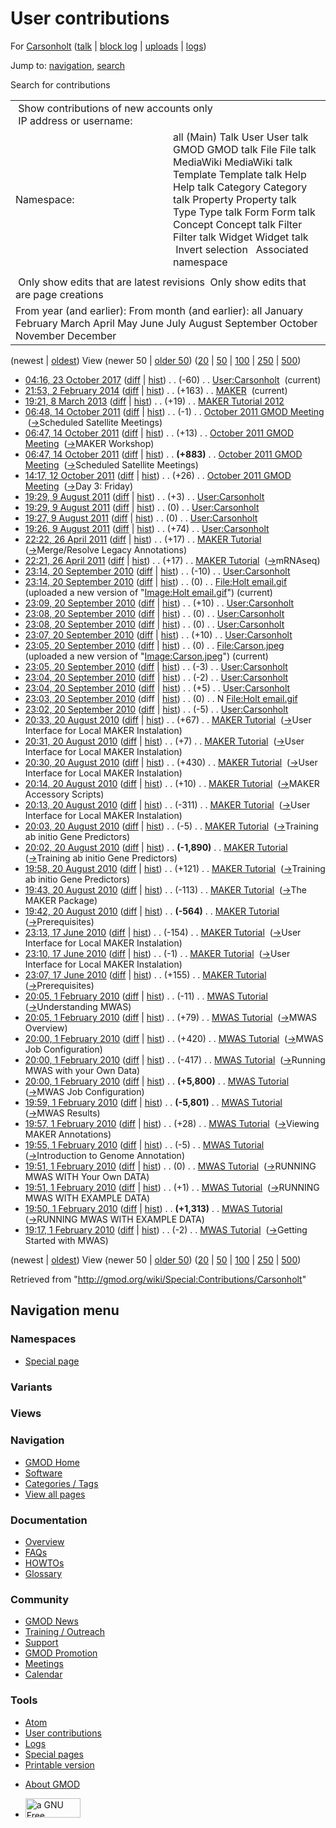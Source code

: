<div id="mw-page-base" class="noprint">

</div>

<div id="mw-head-base" class="noprint">

</div>

<div id="content" class="mw-body" role="main">

<span id="top"></span>

<div id="mw-js-message" style="display:none;">

</div>



# <span dir="auto">User contributions</span>

<div id="bodyContent">

<div id="contentSub">

For [Carsonholt](/wiki/User:Carsonholt "User:Carsonholt") (<a
href="/mediawiki/index.php?title=User_talk:Carsonholt&amp;action=edit&amp;redlink=1"
class="new" title="User talk:Carsonholt (page does not exist)">talk</a>
\| [block
log](/mediawiki/index.php?title=Special:Log/block&page=User%3ACarsonholt "Special:Log/block")
\|
[uploads](/wiki/Special:ListFiles/Carsonholt "Special:ListFiles/Carsonholt")
\| [logs](/wiki/Special:Log/Carsonholt "Special:Log/Carsonholt"))

</div>

<div id="jump-to-nav" class="mw-jump">

Jump to: [navigation](#mw-navigation), [search](#p-search)

</div>

<div id="mw-content-text">

Search for contributions

<table class="mw-contributions-table">
<colgroup>
<col style="width: 50%" />
<col style="width: 50%" />
</colgroup>
<tbody>
<tr class="odd">
<td colspan="2"> Show contributions of new accounts only<br />
 IP address or username:</td>
</tr>
<tr class="even">
<td class="mw-label">Namespace:</td>
<td>all (Main) Talk User User talk GMOD GMOD talk File File talk
MediaWiki MediaWiki talk Template Template talk Help Help talk Category
Category talk Property Property talk Type Type talk Form Form talk
Concept Concept talk Filter Filter talk Widget Widget talk  
 Invert selection 
 Associated namespace </td>
</tr>
<tr class="odd">
<td colspan="2"></td>
</tr>
<tr class="even">
<td colspan="2"> Only show edits that are latest revisions
 Only show edits that are page creations</td>
</tr>
<tr class="odd">
<td colspan="2">From year (and earlier): From month (and earlier): all
January February March April May June July August September October
November December</td>
</tr>
</tbody>
</table>

(newest \| <a
href="/mediawiki/index.php?title=Special:Contributions/Carsonholt&amp;dir=prev&amp;target=Carsonholt"
class="mw-lastlink" rel="last"
title="Special:Contributions/Carsonholt">oldest</a>) View (newer 50 \|
<a
href="/mediawiki/index.php?title=Special:Contributions/Carsonholt&amp;offset=20100201191707&amp;target=Carsonholt"
class="mw-nextlink" rel="next"
title="Special:Contributions/Carsonholt">older 50</a>) (<a
href="/mediawiki/index.php?title=Special:Contributions/Carsonholt&amp;offset=&amp;limit=20&amp;target=Carsonholt"
class="mw-numlink" title="Special:Contributions/Carsonholt">20</a> \| <a
href="/mediawiki/index.php?title=Special:Contributions/Carsonholt&amp;offset=&amp;limit=50&amp;target=Carsonholt"
class="mw-numlink" title="Special:Contributions/Carsonholt">50</a> \| <a
href="/mediawiki/index.php?title=Special:Contributions/Carsonholt&amp;offset=&amp;limit=100&amp;target=Carsonholt"
class="mw-numlink" title="Special:Contributions/Carsonholt">100</a> \|
<a
href="/mediawiki/index.php?title=Special:Contributions/Carsonholt&amp;offset=&amp;limit=250&amp;target=Carsonholt"
class="mw-numlink" title="Special:Contributions/Carsonholt">250</a> \|
<a
href="/mediawiki/index.php?title=Special:Contributions/Carsonholt&amp;offset=&amp;limit=500&amp;target=Carsonholt"
class="mw-numlink" title="Special:Contributions/Carsonholt">500</a>)

- <a href="/mediawiki/index.php?title=User:Carsonholt&amp;oldid=27490"
  class="mw-changeslist-date" title="User:Carsonholt">04:16, 23 October
  2017</a>
  ([diff](/mediawiki/index.php?title=User:Carsonholt&diff=prev&oldid=27490 "User:Carsonholt")
  \|
  [hist](/mediawiki/index.php?title=User:Carsonholt&action=history "User:Carsonholt"))
  <span class="mw-changeslist-separator">. .</span>
  <span class="mw-plusminus-neg" dir="ltr"
  title="438 bytes after change">(-60)</span>‎
  <span class="mw-changeslist-separator">. .</span>
  <a href="/wiki/User:Carsonholt" class="mw-contributions-title"
  title="User:Carsonholt">User:Carsonholt</a> ‎
  <span class="mw-uctop">(current)</span>
- <a href="/mediawiki/index.php?title=MAKER&amp;oldid=25258"
  class="mw-changeslist-date" title="MAKER">21:53, 2 February 2014</a>
  ([diff](/mediawiki/index.php?title=MAKER&diff=prev&oldid=25258 "MAKER")
  \| [hist](/mediawiki/index.php?title=MAKER&action=history "MAKER"))
  <span class="mw-changeslist-separator">. .</span>
  <span class="mw-plusminus-pos" dir="ltr"
  title="8,774 bytes after change">(+163)</span>‎
  <span class="mw-changeslist-separator">. .</span>
  <a href="/wiki/MAKER" class="mw-contributions-title"
  title="MAKER">MAKER</a> ‎ <span class="mw-uctop">(current)</span>
- <a href="/mediawiki/index.php?title=MAKER_Tutorial_2012&amp;oldid=23214"
  class="mw-changeslist-date" title="MAKER Tutorial 2012">19:21, 8 March
  2013</a>
  ([diff](/mediawiki/index.php?title=MAKER_Tutorial_2012&diff=prev&oldid=23214 "MAKER Tutorial 2012")
  \|
  [hist](/mediawiki/index.php?title=MAKER_Tutorial_2012&action=history "MAKER Tutorial 2012"))
  <span class="mw-changeslist-separator">. .</span>
  <span class="mw-plusminus-pos" dir="ltr"
  title="82,284 bytes after change">(+19)</span>‎
  <span class="mw-changeslist-separator">. .</span>
  <a href="/wiki/MAKER_Tutorial_2012" class="mw-contributions-title"
  title="MAKER Tutorial 2012">MAKER Tutorial 2012</a> ‎
- <a
  href="/mediawiki/index.php?title=October_2011_GMOD_Meeting&amp;oldid=19298"
  class="mw-changeslist-date" title="October 2011 GMOD Meeting">06:48, 14
  October 2011</a>
  ([diff](/mediawiki/index.php?title=October_2011_GMOD_Meeting&diff=prev&oldid=19298 "October 2011 GMOD Meeting")
  \|
  [hist](/mediawiki/index.php?title=October_2011_GMOD_Meeting&action=history "October 2011 GMOD Meeting"))
  <span class="mw-changeslist-separator">. .</span>
  <span class="mw-plusminus-neg" dir="ltr"
  title="13,248 bytes after change">(-1)</span>‎
  <span class="mw-changeslist-separator">. .</span>
  <a href="/wiki/October_2011_GMOD_Meeting" class="mw-contributions-title"
  title="October 2011 GMOD Meeting">October 2011 GMOD Meeting</a> ‎
  <span class="comment">([→](/wiki/October_2011_GMOD_Meeting#Scheduled_Satellite_Meetings "October 2011 GMOD Meeting")‎<span dir="auto"><span class="autocomment">Scheduled
  Satellite Meetings</span></span>)</span>
- <a
  href="/mediawiki/index.php?title=October_2011_GMOD_Meeting&amp;oldid=19297"
  class="mw-changeslist-date" title="October 2011 GMOD Meeting">06:47, 14
  October 2011</a>
  ([diff](/mediawiki/index.php?title=October_2011_GMOD_Meeting&diff=prev&oldid=19297 "October 2011 GMOD Meeting")
  \|
  [hist](/mediawiki/index.php?title=October_2011_GMOD_Meeting&action=history "October 2011 GMOD Meeting"))
  <span class="mw-changeslist-separator">. .</span>
  <span class="mw-plusminus-pos" dir="ltr"
  title="13,249 bytes after change">(+13)</span>‎
  <span class="mw-changeslist-separator">. .</span>
  <a href="/wiki/October_2011_GMOD_Meeting" class="mw-contributions-title"
  title="October 2011 GMOD Meeting">October 2011 GMOD Meeting</a> ‎
  <span class="comment">([→](/wiki/October_2011_GMOD_Meeting#MAKER_Workshop "October 2011 GMOD Meeting")‎<span dir="auto"><span class="autocomment">MAKER
  Workshop</span></span>)</span>
- <a
  href="/mediawiki/index.php?title=October_2011_GMOD_Meeting&amp;oldid=19296"
  class="mw-changeslist-date" title="October 2011 GMOD Meeting">06:47, 14
  October 2011</a>
  ([diff](/mediawiki/index.php?title=October_2011_GMOD_Meeting&diff=prev&oldid=19296 "October 2011 GMOD Meeting")
  \|
  [hist](/mediawiki/index.php?title=October_2011_GMOD_Meeting&action=history "October 2011 GMOD Meeting"))
  <span class="mw-changeslist-separator">. .</span> **(+883)**‎
  <span class="mw-changeslist-separator">. .</span>
  <a href="/wiki/October_2011_GMOD_Meeting" class="mw-contributions-title"
  title="October 2011 GMOD Meeting">October 2011 GMOD Meeting</a> ‎
  <span class="comment">([→](/wiki/October_2011_GMOD_Meeting#Scheduled_Satellite_Meetings "October 2011 GMOD Meeting")‎<span dir="auto"><span class="autocomment">Scheduled
  Satellite Meetings</span></span>)</span>
- <a
  href="/mediawiki/index.php?title=October_2011_GMOD_Meeting&amp;oldid=19034"
  class="mw-changeslist-date" title="October 2011 GMOD Meeting">14:17, 12
  October 2011</a>
  ([diff](/mediawiki/index.php?title=October_2011_GMOD_Meeting&diff=prev&oldid=19034 "October 2011 GMOD Meeting")
  \|
  [hist](/mediawiki/index.php?title=October_2011_GMOD_Meeting&action=history "October 2011 GMOD Meeting"))
  <span class="mw-changeslist-separator">. .</span>
  <span class="mw-plusminus-pos" dir="ltr"
  title="12,728 bytes after change">(+26)</span>‎
  <span class="mw-changeslist-separator">. .</span>
  <a href="/wiki/October_2011_GMOD_Meeting" class="mw-contributions-title"
  title="October 2011 GMOD Meeting">October 2011 GMOD Meeting</a> ‎
  <span class="comment">([→](/wiki/October_2011_GMOD_Meeting#Day_3:_Friday "October 2011 GMOD Meeting")‎<span dir="auto"><span class="autocomment">Day
  3: Friday</span></span>)</span>
- <a href="/mediawiki/index.php?title=User:Carsonholt&amp;oldid=18494"
  class="mw-changeslist-date" title="User:Carsonholt">19:29, 9 August
  2011</a>
  ([diff](/mediawiki/index.php?title=User:Carsonholt&diff=prev&oldid=18494 "User:Carsonholt")
  \|
  [hist](/mediawiki/index.php?title=User:Carsonholt&action=history "User:Carsonholt"))
  <span class="mw-changeslist-separator">. .</span>
  <span class="mw-plusminus-pos" dir="ltr"
  title="498 bytes after change">(+3)</span>‎
  <span class="mw-changeslist-separator">. .</span>
  <a href="/wiki/User:Carsonholt" class="mw-contributions-title"
  title="User:Carsonholt">User:Carsonholt</a> ‎
- <a href="/mediawiki/index.php?title=User:Carsonholt&amp;oldid=18493"
  class="mw-changeslist-date" title="User:Carsonholt">19:29, 9 August
  2011</a>
  ([diff](/mediawiki/index.php?title=User:Carsonholt&diff=prev&oldid=18493 "User:Carsonholt")
  \|
  [hist](/mediawiki/index.php?title=User:Carsonholt&action=history "User:Carsonholt"))
  <span class="mw-changeslist-separator">. .</span>
  <span class="mw-plusminus-null" dir="ltr"
  title="495 bytes after change">(0)</span>‎
  <span class="mw-changeslist-separator">. .</span>
  <a href="/wiki/User:Carsonholt" class="mw-contributions-title"
  title="User:Carsonholt">User:Carsonholt</a> ‎
- <a href="/mediawiki/index.php?title=User:Carsonholt&amp;oldid=18492"
  class="mw-changeslist-date" title="User:Carsonholt">19:27, 9 August
  2011</a>
  ([diff](/mediawiki/index.php?title=User:Carsonholt&diff=prev&oldid=18492 "User:Carsonholt")
  \|
  [hist](/mediawiki/index.php?title=User:Carsonholt&action=history "User:Carsonholt"))
  <span class="mw-changeslist-separator">. .</span>
  <span class="mw-plusminus-null" dir="ltr"
  title="495 bytes after change">(0)</span>‎
  <span class="mw-changeslist-separator">. .</span>
  <a href="/wiki/User:Carsonholt" class="mw-contributions-title"
  title="User:Carsonholt">User:Carsonholt</a> ‎
- <a href="/mediawiki/index.php?title=User:Carsonholt&amp;oldid=18491"
  class="mw-changeslist-date" title="User:Carsonholt">19:26, 9 August
  2011</a>
  ([diff](/mediawiki/index.php?title=User:Carsonholt&diff=prev&oldid=18491 "User:Carsonholt")
  \|
  [hist](/mediawiki/index.php?title=User:Carsonholt&action=history "User:Carsonholt"))
  <span class="mw-changeslist-separator">. .</span>
  <span class="mw-plusminus-pos" dir="ltr"
  title="495 bytes after change">(+74)</span>‎
  <span class="mw-changeslist-separator">. .</span>
  <a href="/wiki/User:Carsonholt" class="mw-contributions-title"
  title="User:Carsonholt">User:Carsonholt</a> ‎
- <a href="/mediawiki/index.php?title=MAKER_Tutorial&amp;oldid=17594"
  class="mw-changeslist-date" title="MAKER Tutorial">22:22, 26 April
  2011</a>
  ([diff](/mediawiki/index.php?title=MAKER_Tutorial&diff=prev&oldid=17594 "MAKER Tutorial")
  \|
  [hist](/mediawiki/index.php?title=MAKER_Tutorial&action=history "MAKER Tutorial"))
  <span class="mw-changeslist-separator">. .</span>
  <span class="mw-plusminus-pos" dir="ltr"
  title="64,723 bytes after change">(+17)</span>‎
  <span class="mw-changeslist-separator">. .</span>
  <a href="/mediawiki/index.php?title=MAKER_Tutorial&amp;redirect=no"
  class="mw-redirect mw-contributions-title" title="MAKER Tutorial">MAKER
  Tutorial</a> ‎
  <span class="comment">([→](/wiki/MAKER_Tutorial#Merge.2FResolve_Legacy_Annotations "MAKER Tutorial")‎<span dir="auto"><span class="autocomment">Merge/Resolve
  Legacy Annotations</span></span>)</span>
- <a href="/mediawiki/index.php?title=MAKER_Tutorial&amp;oldid=17593"
  class="mw-changeslist-date" title="MAKER Tutorial">22:21, 26 April
  2011</a>
  ([diff](/mediawiki/index.php?title=MAKER_Tutorial&diff=prev&oldid=17593 "MAKER Tutorial")
  \|
  [hist](/mediawiki/index.php?title=MAKER_Tutorial&action=history "MAKER Tutorial"))
  <span class="mw-changeslist-separator">. .</span>
  <span class="mw-plusminus-pos" dir="ltr"
  title="64,706 bytes after change">(+17)</span>‎
  <span class="mw-changeslist-separator">. .</span>
  <a href="/mediawiki/index.php?title=MAKER_Tutorial&amp;redirect=no"
  class="mw-redirect mw-contributions-title" title="MAKER Tutorial">MAKER
  Tutorial</a> ‎
  <span class="comment">([→](/wiki/MAKER_Tutorial#mRNAseq "MAKER Tutorial")‎<span dir="auto"><span class="autocomment">mRNAseq</span></span>)</span>
- <a href="/mediawiki/index.php?title=User:Carsonholt&amp;oldid=14553"
  class="mw-changeslist-date" title="User:Carsonholt">23:14, 20 September
  2010</a>
  ([diff](/mediawiki/index.php?title=User:Carsonholt&diff=prev&oldid=14553 "User:Carsonholt")
  \|
  [hist](/mediawiki/index.php?title=User:Carsonholt&action=history "User:Carsonholt"))
  <span class="mw-changeslist-separator">. .</span>
  <span class="mw-plusminus-neg" dir="ltr"
  title="421 bytes after change">(-10)</span>‎
  <span class="mw-changeslist-separator">. .</span>
  <a href="/wiki/User:Carsonholt" class="mw-contributions-title"
  title="User:Carsonholt">User:Carsonholt</a> ‎
- <a href="/mediawiki/index.php?title=File:Holt_email.gif&amp;oldid=14552"
  class="mw-changeslist-date" title="File:Holt email.gif">23:14, 20
  September 2010</a>
  ([diff](/mediawiki/index.php?title=File:Holt_email.gif&diff=prev&oldid=14552 "File:Holt email.gif")
  \|
  [hist](/mediawiki/index.php?title=File:Holt_email.gif&action=history "File:Holt email.gif"))
  <span class="mw-changeslist-separator">. .</span>
  <span class="mw-plusminus-null" dir="ltr"
  title="0 bytes after change">(0)</span>‎
  <span class="mw-changeslist-separator">. .</span>
  <a href="/wiki/File:Holt_email.gif" class="mw-contributions-title"
  title="File:Holt email.gif">File:Holt email.gif</a> ‎
  <span class="comment">(uploaded a new version of "[Image:Holt
  email.gif](/wiki/File:Holt_email.gif "File:Holt email.gif")")</span>
  <span class="mw-uctop">(current)</span>
- <a href="/mediawiki/index.php?title=User:Carsonholt&amp;oldid=14551"
  class="mw-changeslist-date" title="User:Carsonholt">23:09, 20 September
  2010</a>
  ([diff](/mediawiki/index.php?title=User:Carsonholt&diff=prev&oldid=14551 "User:Carsonholt")
  \|
  [hist](/mediawiki/index.php?title=User:Carsonholt&action=history "User:Carsonholt"))
  <span class="mw-changeslist-separator">. .</span>
  <span class="mw-plusminus-pos" dir="ltr"
  title="431 bytes after change">(+10)</span>‎
  <span class="mw-changeslist-separator">. .</span>
  <a href="/wiki/User:Carsonholt" class="mw-contributions-title"
  title="User:Carsonholt">User:Carsonholt</a> ‎
- <a href="/mediawiki/index.php?title=User:Carsonholt&amp;oldid=14550"
  class="mw-changeslist-date" title="User:Carsonholt">23:08, 20 September
  2010</a>
  ([diff](/mediawiki/index.php?title=User:Carsonholt&diff=prev&oldid=14550 "User:Carsonholt")
  \|
  [hist](/mediawiki/index.php?title=User:Carsonholt&action=history "User:Carsonholt"))
  <span class="mw-changeslist-separator">. .</span>
  <span class="mw-plusminus-null" dir="ltr"
  title="421 bytes after change">(0)</span>‎
  <span class="mw-changeslist-separator">. .</span>
  <a href="/wiki/User:Carsonholt" class="mw-contributions-title"
  title="User:Carsonholt">User:Carsonholt</a> ‎
- <a href="/mediawiki/index.php?title=User:Carsonholt&amp;oldid=14549"
  class="mw-changeslist-date" title="User:Carsonholt">23:08, 20 September
  2010</a>
  ([diff](/mediawiki/index.php?title=User:Carsonholt&diff=prev&oldid=14549 "User:Carsonholt")
  \|
  [hist](/mediawiki/index.php?title=User:Carsonholt&action=history "User:Carsonholt"))
  <span class="mw-changeslist-separator">. .</span>
  <span class="mw-plusminus-null" dir="ltr"
  title="421 bytes after change">(0)</span>‎
  <span class="mw-changeslist-separator">. .</span>
  <a href="/wiki/User:Carsonholt" class="mw-contributions-title"
  title="User:Carsonholt">User:Carsonholt</a> ‎
- <a href="/mediawiki/index.php?title=User:Carsonholt&amp;oldid=14548"
  class="mw-changeslist-date" title="User:Carsonholt">23:07, 20 September
  2010</a>
  ([diff](/mediawiki/index.php?title=User:Carsonholt&diff=prev&oldid=14548 "User:Carsonholt")
  \|
  [hist](/mediawiki/index.php?title=User:Carsonholt&action=history "User:Carsonholt"))
  <span class="mw-changeslist-separator">. .</span>
  <span class="mw-plusminus-pos" dir="ltr"
  title="421 bytes after change">(+10)</span>‎
  <span class="mw-changeslist-separator">. .</span>
  <a href="/wiki/User:Carsonholt" class="mw-contributions-title"
  title="User:Carsonholt">User:Carsonholt</a> ‎
- <a href="/mediawiki/index.php?title=File:Carson.jpeg&amp;oldid=14547"
  class="mw-changeslist-date" title="File:Carson.jpeg">23:05, 20 September
  2010</a>
  ([diff](/mediawiki/index.php?title=File:Carson.jpeg&diff=prev&oldid=14547 "File:Carson.jpeg")
  \|
  [hist](/mediawiki/index.php?title=File:Carson.jpeg&action=history "File:Carson.jpeg"))
  <span class="mw-changeslist-separator">. .</span>
  <span class="mw-plusminus-null" dir="ltr"
  title="0 bytes after change">(0)</span>‎
  <span class="mw-changeslist-separator">. .</span>
  <a href="/wiki/File:Carson.jpeg" class="mw-contributions-title"
  title="File:Carson.jpeg">File:Carson.jpeg</a> ‎
  <span class="comment">(uploaded a new version of
  "[Image:Carson.jpeg](/wiki/File:Carson.jpeg "File:Carson.jpeg")")</span>
  <span class="mw-uctop">(current)</span>
- <a href="/mediawiki/index.php?title=User:Carsonholt&amp;oldid=14546"
  class="mw-changeslist-date" title="User:Carsonholt">23:05, 20 September
  2010</a>
  ([diff](/mediawiki/index.php?title=User:Carsonholt&diff=prev&oldid=14546 "User:Carsonholt")
  \|
  [hist](/mediawiki/index.php?title=User:Carsonholt&action=history "User:Carsonholt"))
  <span class="mw-changeslist-separator">. .</span>
  <span class="mw-plusminus-neg" dir="ltr"
  title="411 bytes after change">(-3)</span>‎
  <span class="mw-changeslist-separator">. .</span>
  <a href="/wiki/User:Carsonholt" class="mw-contributions-title"
  title="User:Carsonholt">User:Carsonholt</a> ‎
- <a href="/mediawiki/index.php?title=User:Carsonholt&amp;oldid=14545"
  class="mw-changeslist-date" title="User:Carsonholt">23:04, 20 September
  2010</a>
  ([diff](/mediawiki/index.php?title=User:Carsonholt&diff=prev&oldid=14545 "User:Carsonholt")
  \|
  [hist](/mediawiki/index.php?title=User:Carsonholt&action=history "User:Carsonholt"))
  <span class="mw-changeslist-separator">. .</span>
  <span class="mw-plusminus-neg" dir="ltr"
  title="414 bytes after change">(-2)</span>‎
  <span class="mw-changeslist-separator">. .</span>
  <a href="/wiki/User:Carsonholt" class="mw-contributions-title"
  title="User:Carsonholt">User:Carsonholt</a> ‎
- <a href="/mediawiki/index.php?title=User:Carsonholt&amp;oldid=14544"
  class="mw-changeslist-date" title="User:Carsonholt">23:04, 20 September
  2010</a>
  ([diff](/mediawiki/index.php?title=User:Carsonholt&diff=prev&oldid=14544 "User:Carsonholt")
  \|
  [hist](/mediawiki/index.php?title=User:Carsonholt&action=history "User:Carsonholt"))
  <span class="mw-changeslist-separator">. .</span>
  <span class="mw-plusminus-pos" dir="ltr"
  title="416 bytes after change">(+5)</span>‎
  <span class="mw-changeslist-separator">. .</span>
  <a href="/wiki/User:Carsonholt" class="mw-contributions-title"
  title="User:Carsonholt">User:Carsonholt</a> ‎
- <a href="/mediawiki/index.php?title=File:Holt_email.gif&amp;oldid=14543"
  class="mw-changeslist-date" title="File:Holt email.gif">23:03, 20
  September 2010</a> (diff \|
  [hist](/mediawiki/index.php?title=File:Holt_email.gif&action=history "File:Holt email.gif"))
  <span class="mw-changeslist-separator">. .</span>
  <span class="mw-plusminus-null" dir="ltr"
  title="0 bytes after change">(0)</span>‎
  <span class="mw-changeslist-separator">. .</span> N
  <a href="/wiki/File:Holt_email.gif" class="mw-contributions-title"
  title="File:Holt email.gif">File:Holt email.gif</a> ‎
- <a href="/mediawiki/index.php?title=User:Carsonholt&amp;oldid=14542"
  class="mw-changeslist-date" title="User:Carsonholt">23:02, 20 September
  2010</a>
  ([diff](/mediawiki/index.php?title=User:Carsonholt&diff=prev&oldid=14542 "User:Carsonholt")
  \|
  [hist](/mediawiki/index.php?title=User:Carsonholt&action=history "User:Carsonholt"))
  <span class="mw-changeslist-separator">. .</span>
  <span class="mw-plusminus-neg" dir="ltr"
  title="411 bytes after change">(-5)</span>‎
  <span class="mw-changeslist-separator">. .</span>
  <a href="/wiki/User:Carsonholt" class="mw-contributions-title"
  title="User:Carsonholt">User:Carsonholt</a> ‎
- <a href="/mediawiki/index.php?title=MAKER_Tutorial&amp;oldid=14249"
  class="mw-changeslist-date" title="MAKER Tutorial">20:33, 20 August
  2010</a>
  ([diff](/mediawiki/index.php?title=MAKER_Tutorial&diff=prev&oldid=14249 "MAKER Tutorial")
  \|
  [hist](/mediawiki/index.php?title=MAKER_Tutorial&action=history "MAKER Tutorial"))
  <span class="mw-changeslist-separator">. .</span>
  <span class="mw-plusminus-pos" dir="ltr"
  title="64,689 bytes after change">(+67)</span>‎
  <span class="mw-changeslist-separator">. .</span>
  <a href="/mediawiki/index.php?title=MAKER_Tutorial&amp;redirect=no"
  class="mw-redirect mw-contributions-title" title="MAKER Tutorial">MAKER
  Tutorial</a> ‎
  <span class="comment">([→](/wiki/MAKER_Tutorial#User_Interface_for_Local_MAKER_Instalation "MAKER Tutorial")‎<span dir="auto"><span class="autocomment">User
  Interface for Local MAKER Instalation</span></span>)</span>
- <a href="/mediawiki/index.php?title=MAKER_Tutorial&amp;oldid=14248"
  class="mw-changeslist-date" title="MAKER Tutorial">20:31, 20 August
  2010</a>
  ([diff](/mediawiki/index.php?title=MAKER_Tutorial&diff=prev&oldid=14248 "MAKER Tutorial")
  \|
  [hist](/mediawiki/index.php?title=MAKER_Tutorial&action=history "MAKER Tutorial"))
  <span class="mw-changeslist-separator">. .</span>
  <span class="mw-plusminus-pos" dir="ltr"
  title="64,622 bytes after change">(+7)</span>‎
  <span class="mw-changeslist-separator">. .</span>
  <a href="/mediawiki/index.php?title=MAKER_Tutorial&amp;redirect=no"
  class="mw-redirect mw-contributions-title" title="MAKER Tutorial">MAKER
  Tutorial</a> ‎
  <span class="comment">([→](/wiki/MAKER_Tutorial#User_Interface_for_Local_MAKER_Instalation "MAKER Tutorial")‎<span dir="auto"><span class="autocomment">User
  Interface for Local MAKER Instalation</span></span>)</span>
- <a href="/mediawiki/index.php?title=MAKER_Tutorial&amp;oldid=14247"
  class="mw-changeslist-date" title="MAKER Tutorial">20:30, 20 August
  2010</a>
  ([diff](/mediawiki/index.php?title=MAKER_Tutorial&diff=prev&oldid=14247 "MAKER Tutorial")
  \|
  [hist](/mediawiki/index.php?title=MAKER_Tutorial&action=history "MAKER Tutorial"))
  <span class="mw-changeslist-separator">. .</span>
  <span class="mw-plusminus-pos" dir="ltr"
  title="64,615 bytes after change">(+430)</span>‎
  <span class="mw-changeslist-separator">. .</span>
  <a href="/mediawiki/index.php?title=MAKER_Tutorial&amp;redirect=no"
  class="mw-redirect mw-contributions-title" title="MAKER Tutorial">MAKER
  Tutorial</a> ‎
  <span class="comment">([→](/wiki/MAKER_Tutorial#User_Interface_for_Local_MAKER_Instalation "MAKER Tutorial")‎<span dir="auto"><span class="autocomment">User
  Interface for Local MAKER Instalation</span></span>)</span>
- <a href="/mediawiki/index.php?title=MAKER_Tutorial&amp;oldid=14246"
  class="mw-changeslist-date" title="MAKER Tutorial">20:14, 20 August
  2010</a>
  ([diff](/mediawiki/index.php?title=MAKER_Tutorial&diff=prev&oldid=14246 "MAKER Tutorial")
  \|
  [hist](/mediawiki/index.php?title=MAKER_Tutorial&action=history "MAKER Tutorial"))
  <span class="mw-changeslist-separator">. .</span>
  <span class="mw-plusminus-pos" dir="ltr"
  title="64,185 bytes after change">(+10)</span>‎
  <span class="mw-changeslist-separator">. .</span>
  <a href="/mediawiki/index.php?title=MAKER_Tutorial&amp;redirect=no"
  class="mw-redirect mw-contributions-title" title="MAKER Tutorial">MAKER
  Tutorial</a> ‎
  <span class="comment">([→](/wiki/MAKER_Tutorial#MAKER_Accessory_Scripts "MAKER Tutorial")‎<span dir="auto"><span class="autocomment">MAKER
  Accessory Scripts</span></span>)</span>
- <a href="/mediawiki/index.php?title=MAKER_Tutorial&amp;oldid=14245"
  class="mw-changeslist-date" title="MAKER Tutorial">20:13, 20 August
  2010</a>
  ([diff](/mediawiki/index.php?title=MAKER_Tutorial&diff=prev&oldid=14245 "MAKER Tutorial")
  \|
  [hist](/mediawiki/index.php?title=MAKER_Tutorial&action=history "MAKER Tutorial"))
  <span class="mw-changeslist-separator">. .</span>
  <span class="mw-plusminus-neg" dir="ltr"
  title="64,175 bytes after change">(-311)</span>‎
  <span class="mw-changeslist-separator">. .</span>
  <a href="/mediawiki/index.php?title=MAKER_Tutorial&amp;redirect=no"
  class="mw-redirect mw-contributions-title" title="MAKER Tutorial">MAKER
  Tutorial</a> ‎
  <span class="comment">([→](/wiki/MAKER_Tutorial#User_Interface_for_Local_MAKER_Instalation "MAKER Tutorial")‎<span dir="auto"><span class="autocomment">User
  Interface for Local MAKER Instalation</span></span>)</span>
- <a href="/mediawiki/index.php?title=MAKER_Tutorial&amp;oldid=14244"
  class="mw-changeslist-date" title="MAKER Tutorial">20:03, 20 August
  2010</a>
  ([diff](/mediawiki/index.php?title=MAKER_Tutorial&diff=prev&oldid=14244 "MAKER Tutorial")
  \|
  [hist](/mediawiki/index.php?title=MAKER_Tutorial&action=history "MAKER Tutorial"))
  <span class="mw-changeslist-separator">. .</span>
  <span class="mw-plusminus-neg" dir="ltr"
  title="64,486 bytes after change">(-5)</span>‎
  <span class="mw-changeslist-separator">. .</span>
  <a href="/mediawiki/index.php?title=MAKER_Tutorial&amp;redirect=no"
  class="mw-redirect mw-contributions-title" title="MAKER Tutorial">MAKER
  Tutorial</a> ‎
  <span class="comment">([→](/wiki/MAKER_Tutorial#Training_ab_initio_Gene_Predictors "MAKER Tutorial")‎<span dir="auto"><span class="autocomment">Training
  ab initio Gene Predictors</span></span>)</span>
- <a href="/mediawiki/index.php?title=MAKER_Tutorial&amp;oldid=14243"
  class="mw-changeslist-date" title="MAKER Tutorial">20:02, 20 August
  2010</a>
  ([diff](/mediawiki/index.php?title=MAKER_Tutorial&diff=prev&oldid=14243 "MAKER Tutorial")
  \|
  [hist](/mediawiki/index.php?title=MAKER_Tutorial&action=history "MAKER Tutorial"))
  <span class="mw-changeslist-separator">. .</span> **(-1,890)**‎
  <span class="mw-changeslist-separator">. .</span>
  <a href="/mediawiki/index.php?title=MAKER_Tutorial&amp;redirect=no"
  class="mw-redirect mw-contributions-title" title="MAKER Tutorial">MAKER
  Tutorial</a> ‎
  <span class="comment">([→](/wiki/MAKER_Tutorial#Training_ab_initio_Gene_Predictors "MAKER Tutorial")‎<span dir="auto"><span class="autocomment">Training
  ab initio Gene Predictors</span></span>)</span>
- <a href="/mediawiki/index.php?title=MAKER_Tutorial&amp;oldid=14242"
  class="mw-changeslist-date" title="MAKER Tutorial">19:58, 20 August
  2010</a>
  ([diff](/mediawiki/index.php?title=MAKER_Tutorial&diff=prev&oldid=14242 "MAKER Tutorial")
  \|
  [hist](/mediawiki/index.php?title=MAKER_Tutorial&action=history "MAKER Tutorial"))
  <span class="mw-changeslist-separator">. .</span>
  <span class="mw-plusminus-pos" dir="ltr"
  title="66,381 bytes after change">(+121)</span>‎
  <span class="mw-changeslist-separator">. .</span>
  <a href="/mediawiki/index.php?title=MAKER_Tutorial&amp;redirect=no"
  class="mw-redirect mw-contributions-title" title="MAKER Tutorial">MAKER
  Tutorial</a> ‎
  <span class="comment">([→](/wiki/MAKER_Tutorial#Training_ab_initio_Gene_Predictors "MAKER Tutorial")‎<span dir="auto"><span class="autocomment">Training
  ab initio Gene Predictors</span></span>)</span>
- <a href="/mediawiki/index.php?title=MAKER_Tutorial&amp;oldid=14241"
  class="mw-changeslist-date" title="MAKER Tutorial">19:43, 20 August
  2010</a>
  ([diff](/mediawiki/index.php?title=MAKER_Tutorial&diff=prev&oldid=14241 "MAKER Tutorial")
  \|
  [hist](/mediawiki/index.php?title=MAKER_Tutorial&action=history "MAKER Tutorial"))
  <span class="mw-changeslist-separator">. .</span>
  <span class="mw-plusminus-neg" dir="ltr"
  title="66,260 bytes after change">(-113)</span>‎
  <span class="mw-changeslist-separator">. .</span>
  <a href="/mediawiki/index.php?title=MAKER_Tutorial&amp;redirect=no"
  class="mw-redirect mw-contributions-title" title="MAKER Tutorial">MAKER
  Tutorial</a> ‎
  <span class="comment">([→](/wiki/MAKER_Tutorial#The_MAKER_Package "MAKER Tutorial")‎<span dir="auto"><span class="autocomment">The
  MAKER Package</span></span>)</span>
- <a href="/mediawiki/index.php?title=MAKER_Tutorial&amp;oldid=14240"
  class="mw-changeslist-date" title="MAKER Tutorial">19:42, 20 August
  2010</a>
  ([diff](/mediawiki/index.php?title=MAKER_Tutorial&diff=prev&oldid=14240 "MAKER Tutorial")
  \|
  [hist](/mediawiki/index.php?title=MAKER_Tutorial&action=history "MAKER Tutorial"))
  <span class="mw-changeslist-separator">. .</span> **(-564)**‎
  <span class="mw-changeslist-separator">. .</span>
  <a href="/mediawiki/index.php?title=MAKER_Tutorial&amp;redirect=no"
  class="mw-redirect mw-contributions-title" title="MAKER Tutorial">MAKER
  Tutorial</a> ‎
  <span class="comment">([→](/wiki/MAKER_Tutorial#Prerequisites "MAKER Tutorial")‎<span dir="auto"><span class="autocomment">Prerequisites</span></span>)</span>
- <a href="/mediawiki/index.php?title=MAKER_Tutorial&amp;oldid=13277"
  class="mw-changeslist-date" title="MAKER Tutorial">23:13, 17 June
  2010</a>
  ([diff](/mediawiki/index.php?title=MAKER_Tutorial&diff=prev&oldid=13277 "MAKER Tutorial")
  \|
  [hist](/mediawiki/index.php?title=MAKER_Tutorial&action=history "MAKER Tutorial"))
  <span class="mw-changeslist-separator">. .</span>
  <span class="mw-plusminus-neg" dir="ltr"
  title="66,937 bytes after change">(-154)</span>‎
  <span class="mw-changeslist-separator">. .</span>
  <a href="/mediawiki/index.php?title=MAKER_Tutorial&amp;redirect=no"
  class="mw-redirect mw-contributions-title" title="MAKER Tutorial">MAKER
  Tutorial</a> ‎
  <span class="comment">([→](/wiki/MAKER_Tutorial#User_Interface_for_Local_MAKER_Instalation "MAKER Tutorial")‎<span dir="auto"><span class="autocomment">User
  Interface for Local MAKER Instalation</span></span>)</span>
- <a href="/mediawiki/index.php?title=MAKER_Tutorial&amp;oldid=13276"
  class="mw-changeslist-date" title="MAKER Tutorial">23:10, 17 June
  2010</a>
  ([diff](/mediawiki/index.php?title=MAKER_Tutorial&diff=prev&oldid=13276 "MAKER Tutorial")
  \|
  [hist](/mediawiki/index.php?title=MAKER_Tutorial&action=history "MAKER Tutorial"))
  <span class="mw-changeslist-separator">. .</span>
  <span class="mw-plusminus-neg" dir="ltr"
  title="67,091 bytes after change">(-1)</span>‎
  <span class="mw-changeslist-separator">. .</span>
  <a href="/mediawiki/index.php?title=MAKER_Tutorial&amp;redirect=no"
  class="mw-redirect mw-contributions-title" title="MAKER Tutorial">MAKER
  Tutorial</a> ‎
  <span class="comment">([→](/wiki/MAKER_Tutorial#User_Interface_for_Local_MAKER_Instalation "MAKER Tutorial")‎<span dir="auto"><span class="autocomment">User
  Interface for Local MAKER Instalation</span></span>)</span>
- <a href="/mediawiki/index.php?title=MAKER_Tutorial&amp;oldid=13275"
  class="mw-changeslist-date" title="MAKER Tutorial">23:07, 17 June
  2010</a>
  ([diff](/mediawiki/index.php?title=MAKER_Tutorial&diff=prev&oldid=13275 "MAKER Tutorial")
  \|
  [hist](/mediawiki/index.php?title=MAKER_Tutorial&action=history "MAKER Tutorial"))
  <span class="mw-changeslist-separator">. .</span>
  <span class="mw-plusminus-pos" dir="ltr"
  title="67,092 bytes after change">(+155)</span>‎
  <span class="mw-changeslist-separator">. .</span>
  <a href="/mediawiki/index.php?title=MAKER_Tutorial&amp;redirect=no"
  class="mw-redirect mw-contributions-title" title="MAKER Tutorial">MAKER
  Tutorial</a> ‎
  <span class="comment">([→](/wiki/MAKER_Tutorial#Prerequisites "MAKER Tutorial")‎<span dir="auto"><span class="autocomment">Prerequisites</span></span>)</span>
- <a href="/mediawiki/index.php?title=MWAS_Tutorial&amp;oldid=11816"
  class="mw-changeslist-date" title="MWAS Tutorial">20:05, 1 February
  2010</a>
  ([diff](/mediawiki/index.php?title=MWAS_Tutorial&diff=prev&oldid=11816 "MWAS Tutorial")
  \|
  [hist](/mediawiki/index.php?title=MWAS_Tutorial&action=history "MWAS Tutorial"))
  <span class="mw-changeslist-separator">. .</span>
  <span class="mw-plusminus-neg" dir="ltr"
  title="35,063 bytes after change">(-11)</span>‎
  <span class="mw-changeslist-separator">. .</span>
  <a href="/wiki/MWAS_Tutorial" class="mw-contributions-title"
  title="MWAS Tutorial">MWAS Tutorial</a> ‎
  <span class="comment">([→](/wiki/MWAS_Tutorial#Understanding_MWAS "MWAS Tutorial")‎<span dir="auto"><span class="autocomment">Understanding
  MWAS</span></span>)</span>
- <a href="/mediawiki/index.php?title=MWAS_Tutorial&amp;oldid=11815"
  class="mw-changeslist-date" title="MWAS Tutorial">20:05, 1 February
  2010</a>
  ([diff](/mediawiki/index.php?title=MWAS_Tutorial&diff=prev&oldid=11815 "MWAS Tutorial")
  \|
  [hist](/mediawiki/index.php?title=MWAS_Tutorial&action=history "MWAS Tutorial"))
  <span class="mw-changeslist-separator">. .</span>
  <span class="mw-plusminus-pos" dir="ltr"
  title="35,074 bytes after change">(+79)</span>‎
  <span class="mw-changeslist-separator">. .</span>
  <a href="/wiki/MWAS_Tutorial" class="mw-contributions-title"
  title="MWAS Tutorial">MWAS Tutorial</a> ‎
  <span class="comment">([→](/wiki/MWAS_Tutorial#MWAS_Overview "MWAS Tutorial")‎<span dir="auto"><span class="autocomment">MWAS
  Overview</span></span>)</span>
- <a href="/mediawiki/index.php?title=MWAS_Tutorial&amp;oldid=11814"
  class="mw-changeslist-date" title="MWAS Tutorial">20:00, 1 February
  2010</a>
  ([diff](/mediawiki/index.php?title=MWAS_Tutorial&diff=prev&oldid=11814 "MWAS Tutorial")
  \|
  [hist](/mediawiki/index.php?title=MWAS_Tutorial&action=history "MWAS Tutorial"))
  <span class="mw-changeslist-separator">. .</span>
  <span class="mw-plusminus-pos" dir="ltr"
  title="34,995 bytes after change">(+420)</span>‎
  <span class="mw-changeslist-separator">. .</span>
  <a href="/wiki/MWAS_Tutorial" class="mw-contributions-title"
  title="MWAS Tutorial">MWAS Tutorial</a> ‎
  <span class="comment">([→](/wiki/MWAS_Tutorial#MWAS_Job_Configuration "MWAS Tutorial")‎<span dir="auto"><span class="autocomment">MWAS
  Job Configuration</span></span>)</span>
- <a href="/mediawiki/index.php?title=MWAS_Tutorial&amp;oldid=11813"
  class="mw-changeslist-date" title="MWAS Tutorial">20:00, 1 February
  2010</a>
  ([diff](/mediawiki/index.php?title=MWAS_Tutorial&diff=prev&oldid=11813 "MWAS Tutorial")
  \|
  [hist](/mediawiki/index.php?title=MWAS_Tutorial&action=history "MWAS Tutorial"))
  <span class="mw-changeslist-separator">. .</span>
  <span class="mw-plusminus-neg" dir="ltr"
  title="34,575 bytes after change">(-417)</span>‎
  <span class="mw-changeslist-separator">. .</span>
  <a href="/wiki/MWAS_Tutorial" class="mw-contributions-title"
  title="MWAS Tutorial">MWAS Tutorial</a> ‎
  <span class="comment">([→](/wiki/MWAS_Tutorial#Running_MWAS_with_your_Own_Data "MWAS Tutorial")‎<span dir="auto"><span class="autocomment">Running
  MWAS with your Own Data</span></span>)</span>
- <a href="/mediawiki/index.php?title=MWAS_Tutorial&amp;oldid=11812"
  class="mw-changeslist-date" title="MWAS Tutorial">20:00, 1 February
  2010</a>
  ([diff](/mediawiki/index.php?title=MWAS_Tutorial&diff=prev&oldid=11812 "MWAS Tutorial")
  \|
  [hist](/mediawiki/index.php?title=MWAS_Tutorial&action=history "MWAS Tutorial"))
  <span class="mw-changeslist-separator">. .</span> **(+5,800)**‎
  <span class="mw-changeslist-separator">. .</span>
  <a href="/wiki/MWAS_Tutorial" class="mw-contributions-title"
  title="MWAS Tutorial">MWAS Tutorial</a> ‎
  <span class="comment">([→](/wiki/MWAS_Tutorial#MWAS_Job_Configuration "MWAS Tutorial")‎<span dir="auto"><span class="autocomment">MWAS
  Job Configuration</span></span>)</span>
- <a href="/mediawiki/index.php?title=MWAS_Tutorial&amp;oldid=11811"
  class="mw-changeslist-date" title="MWAS Tutorial">19:59, 1 February
  2010</a>
  ([diff](/mediawiki/index.php?title=MWAS_Tutorial&diff=prev&oldid=11811 "MWAS Tutorial")
  \|
  [hist](/mediawiki/index.php?title=MWAS_Tutorial&action=history "MWAS Tutorial"))
  <span class="mw-changeslist-separator">. .</span> **(-5,801)**‎
  <span class="mw-changeslist-separator">. .</span>
  <a href="/wiki/MWAS_Tutorial" class="mw-contributions-title"
  title="MWAS Tutorial">MWAS Tutorial</a> ‎
  <span class="comment">([→](/wiki/MWAS_Tutorial#MWAS_Results "MWAS Tutorial")‎<span dir="auto"><span class="autocomment">MWAS
  Results</span></span>)</span>
- <a href="/mediawiki/index.php?title=MWAS_Tutorial&amp;oldid=11810"
  class="mw-changeslist-date" title="MWAS Tutorial">19:57, 1 February
  2010</a>
  ([diff](/mediawiki/index.php?title=MWAS_Tutorial&diff=prev&oldid=11810 "MWAS Tutorial")
  \|
  [hist](/mediawiki/index.php?title=MWAS_Tutorial&action=history "MWAS Tutorial"))
  <span class="mw-changeslist-separator">. .</span>
  <span class="mw-plusminus-pos" dir="ltr"
  title="34,993 bytes after change">(+28)</span>‎
  <span class="mw-changeslist-separator">. .</span>
  <a href="/wiki/MWAS_Tutorial" class="mw-contributions-title"
  title="MWAS Tutorial">MWAS Tutorial</a> ‎
  <span class="comment">([→](/wiki/MWAS_Tutorial#Viewing_MAKER_Annotations "MWAS Tutorial")‎<span dir="auto"><span class="autocomment">Viewing
  MAKER Annotations</span></span>)</span>
- <a href="/mediawiki/index.php?title=MWAS_Tutorial&amp;oldid=11809"
  class="mw-changeslist-date" title="MWAS Tutorial">19:55, 1 February
  2010</a>
  ([diff](/mediawiki/index.php?title=MWAS_Tutorial&diff=prev&oldid=11809 "MWAS Tutorial")
  \|
  [hist](/mediawiki/index.php?title=MWAS_Tutorial&action=history "MWAS Tutorial"))
  <span class="mw-changeslist-separator">. .</span>
  <span class="mw-plusminus-neg" dir="ltr"
  title="34,965 bytes after change">(-5)</span>‎
  <span class="mw-changeslist-separator">. .</span>
  <a href="/wiki/MWAS_Tutorial" class="mw-contributions-title"
  title="MWAS Tutorial">MWAS Tutorial</a> ‎
  <span class="comment">([→](/wiki/MWAS_Tutorial#Introduction_to_Genome_Annotation "MWAS Tutorial")‎<span dir="auto"><span class="autocomment">Introduction
  to Genome Annotation</span></span>)</span>
- <a href="/mediawiki/index.php?title=MWAS_Tutorial&amp;oldid=11808"
  class="mw-changeslist-date" title="MWAS Tutorial">19:51, 1 February
  2010</a>
  ([diff](/mediawiki/index.php?title=MWAS_Tutorial&diff=prev&oldid=11808 "MWAS Tutorial")
  \|
  [hist](/mediawiki/index.php?title=MWAS_Tutorial&action=history "MWAS Tutorial"))
  <span class="mw-changeslist-separator">. .</span>
  <span class="mw-plusminus-null" dir="ltr"
  title="34,970 bytes after change">(0)</span>‎
  <span class="mw-changeslist-separator">. .</span>
  <a href="/wiki/MWAS_Tutorial" class="mw-contributions-title"
  title="MWAS Tutorial">MWAS Tutorial</a> ‎
  <span class="comment">([→](/wiki/MWAS_Tutorial#RUNNING_MWAS_WITH_Your_Own_DATA "MWAS Tutorial")‎<span dir="auto"><span class="autocomment">RUNNING
  MWAS WITH Your Own DATA</span></span>)</span>
- <a href="/mediawiki/index.php?title=MWAS_Tutorial&amp;oldid=11807"
  class="mw-changeslist-date" title="MWAS Tutorial">19:51, 1 February
  2010</a>
  ([diff](/mediawiki/index.php?title=MWAS_Tutorial&diff=prev&oldid=11807 "MWAS Tutorial")
  \|
  [hist](/mediawiki/index.php?title=MWAS_Tutorial&action=history "MWAS Tutorial"))
  <span class="mw-changeslist-separator">. .</span>
  <span class="mw-plusminus-pos" dir="ltr"
  title="34,970 bytes after change">(+1)</span>‎
  <span class="mw-changeslist-separator">. .</span>
  <a href="/wiki/MWAS_Tutorial" class="mw-contributions-title"
  title="MWAS Tutorial">MWAS Tutorial</a> ‎
  <span class="comment">([→](/wiki/MWAS_Tutorial#RUNNING_MWAS_WITH_EXAMPLE_DATA "MWAS Tutorial")‎<span dir="auto"><span class="autocomment">RUNNING
  MWAS WITH EXAMPLE DATA</span></span>)</span>
- <a href="/mediawiki/index.php?title=MWAS_Tutorial&amp;oldid=11806"
  class="mw-changeslist-date" title="MWAS Tutorial">19:50, 1 February
  2010</a>
  ([diff](/mediawiki/index.php?title=MWAS_Tutorial&diff=prev&oldid=11806 "MWAS Tutorial")
  \|
  [hist](/mediawiki/index.php?title=MWAS_Tutorial&action=history "MWAS Tutorial"))
  <span class="mw-changeslist-separator">. .</span> **(+1,313)**‎
  <span class="mw-changeslist-separator">. .</span>
  <a href="/wiki/MWAS_Tutorial" class="mw-contributions-title"
  title="MWAS Tutorial">MWAS Tutorial</a> ‎
  <span class="comment">([→](/wiki/MWAS_Tutorial#RUNNING_MWAS_WITH_EXAMPLE_DATA "MWAS Tutorial")‎<span dir="auto"><span class="autocomment">RUNNING
  MWAS WITH EXAMPLE DATA</span></span>)</span>
- <a href="/mediawiki/index.php?title=MWAS_Tutorial&amp;oldid=11805"
  class="mw-changeslist-date" title="MWAS Tutorial">19:17, 1 February
  2010</a>
  ([diff](/mediawiki/index.php?title=MWAS_Tutorial&diff=prev&oldid=11805 "MWAS Tutorial")
  \|
  [hist](/mediawiki/index.php?title=MWAS_Tutorial&action=history "MWAS Tutorial"))
  <span class="mw-changeslist-separator">. .</span>
  <span class="mw-plusminus-neg" dir="ltr"
  title="33,656 bytes after change">(-2)</span>‎
  <span class="mw-changeslist-separator">. .</span>
  <a href="/wiki/MWAS_Tutorial" class="mw-contributions-title"
  title="MWAS Tutorial">MWAS Tutorial</a> ‎
  <span class="comment">([→](/wiki/MWAS_Tutorial#Getting_Started_with_MWAS "MWAS Tutorial")‎<span dir="auto"><span class="autocomment">Getting
  Started with MWAS</span></span>)</span>

(newest \| <a
href="/mediawiki/index.php?title=Special:Contributions/Carsonholt&amp;dir=prev&amp;target=Carsonholt"
class="mw-lastlink" rel="last"
title="Special:Contributions/Carsonholt">oldest</a>) View (newer 50 \|
<a
href="/mediawiki/index.php?title=Special:Contributions/Carsonholt&amp;offset=20100201191707&amp;target=Carsonholt"
class="mw-nextlink" rel="next"
title="Special:Contributions/Carsonholt">older 50</a>) (<a
href="/mediawiki/index.php?title=Special:Contributions/Carsonholt&amp;offset=&amp;limit=20&amp;target=Carsonholt"
class="mw-numlink" title="Special:Contributions/Carsonholt">20</a> \| <a
href="/mediawiki/index.php?title=Special:Contributions/Carsonholt&amp;offset=&amp;limit=50&amp;target=Carsonholt"
class="mw-numlink" title="Special:Contributions/Carsonholt">50</a> \| <a
href="/mediawiki/index.php?title=Special:Contributions/Carsonholt&amp;offset=&amp;limit=100&amp;target=Carsonholt"
class="mw-numlink" title="Special:Contributions/Carsonholt">100</a> \|
<a
href="/mediawiki/index.php?title=Special:Contributions/Carsonholt&amp;offset=&amp;limit=250&amp;target=Carsonholt"
class="mw-numlink" title="Special:Contributions/Carsonholt">250</a> \|
<a
href="/mediawiki/index.php?title=Special:Contributions/Carsonholt&amp;offset=&amp;limit=500&amp;target=Carsonholt"
class="mw-numlink" title="Special:Contributions/Carsonholt">500</a>)

</div>

<div class="printfooter">

Retrieved from "<http://gmod.org/wiki/Special:Contributions/Carsonholt>"

</div>

<div id="catlinks" class="catlinks catlinks-allhidden">

</div>

<div class="visualClear">

</div>

</div>

</div>

<div id="mw-navigation">

## Navigation menu

<div id="mw-head">



<div id="left-navigation">

<div id="p-namespaces" class="vectorTabs" role="navigation"
aria-labelledby="p-namespaces-label">

### Namespaces

- <span id="ca-nstab-special">[Special
  page](/wiki/Special:Contributions/Carsonholt "This is a special page, you cannot edit the page itself")</span>

</div>

<div id="p-variants" class="vectorMenu emptyPortlet" role="navigation"
aria-labelledby="p-variants-label">

### 

### Variants[](#)

<div class="menu">

</div>

</div>

</div>

<div id="right-navigation">

<div id="p-views" class="vectorTabs emptyPortlet" role="navigation"
aria-labelledby="p-views-label">

### Views

</div>



</div>



</div>

</div>

</div>

<div id="mw-panel">

<div id="p-logo" role="banner">

<a href="/wiki/Main_Page"
style="background-image: url(http://gmod.org/images/GMOD-cogs.png);"
title="Visit the main page"></a>

</div>

<div id="p-Navigation" class="portal" role="navigation"
aria-labelledby="p-Navigation-label">

### Navigation

<div class="body">

- <span id="n-GMOD-Home">[GMOD Home](/wiki/Main_Page)</span>
- <span id="n-Software">[Software](/wiki/GMOD_Components)</span>
- <span id="n-Categories-.2F-Tags">[Categories /
  Tags](/wiki/Categories)</span>
- <span id="n-View-all-pages">[View all
  pages](/wiki/Special:AllPages)</span>

</div>

</div>

<div id="p-Documentation" class="portal" role="navigation"
aria-labelledby="p-Documentation-label">

### Documentation

<div class="body">

- <span id="n-Overview">[Overview](/wiki/Overview)</span>
- <span id="n-FAQs">[FAQs](/wiki/Category:FAQ)</span>
- <span id="n-HOWTOs">[HOWTOs](/wiki/Category:HOWTO)</span>
- <span id="n-Glossary">[Glossary](/wiki/Glossary)</span>

</div>

</div>

<div id="p-Community" class="portal" role="navigation"
aria-labelledby="p-Community-label">

### Community

<div class="body">

- <span id="n-GMOD-News">[GMOD News](/wiki/GMOD_News)</span>
- <span id="n-Training-.2F-Outreach">[Training /
  Outreach](/wiki/Training_and_Outreach)</span>
- <span id="n-Support">[Support](/wiki/Support)</span>
- <span id="n-GMOD-Promotion">[GMOD
  Promotion](/wiki/GMOD_Promotion)</span>
- <span id="n-Meetings">[Meetings](/wiki/Meetings)</span>
- <span id="n-Calendar">[Calendar](/wiki/Calendar)</span>

</div>

</div>

<div id="p-tb" class="portal" role="navigation"
aria-labelledby="p-tb-label">

### Tools

<div class="body">

- <span id="feedlinks"><a
  href="http://gmod.org/mediawiki/index.php?title=Special:Contributions/Carsonholt&amp;feed=atom"
  id="feed-atom" class="feedlink" rel="alternate"
  type="application/atom+xml" title="Atom feed for this page">Atom</a></span>
- <span id="t-contributions">[User
  contributions](/wiki/Special:Contributions/Carsonholt "A list of contributions of this user")</span>
- <span id="t-log">[Logs](/wiki/Special:Log/Carsonholt)</span>
- <span id="t-specialpages"><a href="/wiki/Special:SpecialPages" accesskey="q"
  title="A list of all special pages [q]">Special pages</a></span>
- <span id="t-print"><a
  href="/mediawiki/index.php?title=Special:Contributions/Carsonholt&amp;printable=yes"
  rel="alternate" accesskey="p"
  title="Printable version of this page [p]">Printable version</a></span>

</div>

</div>

</div>

</div>

<div id="footer" role="contentinfo">

- <span id="footer-places-about">[About
  GMOD](/wiki/GMOD:About "GMOD:About")</span>

<!-- -->

- <span id="footer-copyrightico">[<img src="http://www.gnu.org/graphics/gfdl-logo-small.png" width="88"
  height="31" alt="a GNU Free Documentation License" />](http://www.gnu.org/licenses/fdl-1.3.html)</span>


<div style="clear:both">

</div>

</div>
